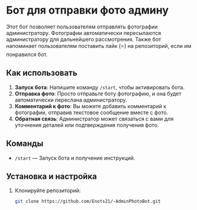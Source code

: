 # Бот для отправки фото админу

Этот бот позволяет пользователям отправлять фотографии администратору. Фотографии автоматически пересылаются администратору для дальнейшего рассмотрения. Также бот напоминает пользователям поставить лайк (⭐) на репозиторий, если им понравился бот.
## Как использовать

1. **Запуск бота**: Напишите команду `/start`, чтобы активировать бота.
2. **Отправка фото**: Просто отправьте боту фотографию, и она будет автоматически переслана администратору.
3. **Комментарий к фото**: Вы можете добавить комментарий к фотографии, отправив текстовое сообщение вместе с фото.
4. **Обратная связь**: Администратор может связаться с вами для уточнения деталей или подтверждения получения фото.

## Команды

- `/start` — Запуск бота и получение инструкций.

## Установка и настройка

1. Клонируйте репозиторий:
   ```bash
   git clone https://github.com/Enots21/-AdminPhotoBot.git
